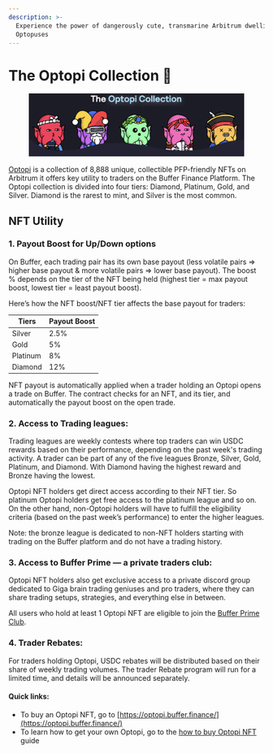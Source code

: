 ```yaml
---
description: >-
  Experience the power of dangerously cute, transmarine Arbitrum dwelling
  Optopuses
---
```


# The Optopi Collection 🐙

<figure><img src="../.gitbook/assets/Screenshot 2023-03-17 at 8.06.56 PM.png" alt=""><figcaption></figcaption></figure>

[Optopi](https://optopi.buffer.finance/) is a collection of 8,888 unique, collectible PFP-friendly NFTs on Arbitrum it offers key utility to traders on the Buffer Finance Platform. The Optopi collection is divided into four tiers: Diamond, Platinum, Gold, and Silver. Diamond is the rarest to mint, and Silver is the most common.

## NFT Utility

### 1. Payout Boost for Up/Down options

On Buffer, each trading pair has its own base payout (less volatile pairs => higher base payout & more volatile pairs => lower base payout). The boost % depends on the tier of the NFT being held (highest tier = max payout boost, lowest tier = least payout boost).

Here’s how the NFT boost/NFT tier affects the base payout for traders:&#x20;

|                          Tiers |                         Payout Boost |
| ------------------------------ | ------------------------------------ |
|                         Silver |                                 2.5% |
|                          Gold  |                                   5% |
|                       Platinum |                                   8% |
|                       Diamond  |                                  12% |

NFT payout is automatically applied when a trader holding an Optopi opens a trade on Buffer. The contract checks for an NFT, and its tier, and automatically the payout boost on the open trade.

### 2. Access to Trading leagues:

Trading leagues are weekly contests where top traders can win USDC rewards based on their performance, depending on the past week's trading activity. A trader can be part of any of the five leagues Bronze, Silver, Gold, Platinum, and Diamond. With Diamond having the highest reward and Bronze having the lowest.

Optopi NFT holders get direct access according to their NFT tier. So platinum Optopi holders get free access to the platinum league and so on. On the other hand, non-Optopi holders will have to fulfill the eligibility criteria (based on the past week’s performance) to enter the higher leagues.

Note: the bronze league is dedicated to non-NFT holders starting with trading on the Buffer platform and do not have a trading history.

### 3. Access to Buffer Prime — a private traders club:

Optopi NFT holders also get exclusive access to a private discord group dedicated to Giga brain trading geniuses and pro traders, where they can share trading setups, strategies, and everything else in between.

All users who hold at least 1 Optopi NFT are eligible to join the [Buffer Prime Club](https://discord.com/channels/842093373082959952/1066359638896935002).

### 4. Trader Rebates:

For traders holding Optopi, USDC rebates will be distributed based on their share of weekly trading volumes. The trader Rebate program will run for a limited time, and details will be announced separately.

#### Quick links:

* To buy an Optopi NFT, go to [https://optopi.buffer.finance/](https://optopi.buffer.finance/)
* To learn how to get your own Optopi, go to the [how to buy Optopi NFT](https://app.gitbook.com/s/as8muGJZvVrS0BgDB8hJ/\~/changes/3/quick-start-guides/how-to-buy-optopi-nft) guide
